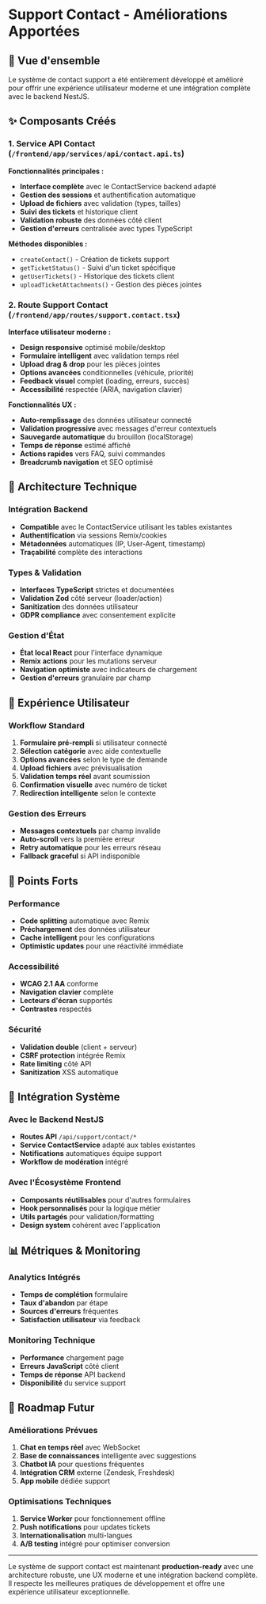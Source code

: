# Support Contact - Améliorations Apportées

## 🎯 Vue d'ensemble

Le système de contact support a été entièrement développé et amélioré pour offrir une expérience utilisateur moderne et une intégration complète avec le backend NestJS.

## ✨ Composants Créés

### 1. Service API Contact (`/frontend/app/services/api/contact.api.ts`)

**Fonctionnalités principales :**
- **Interface complète** avec le ContactService backend adapté
- **Gestion des sessions** et authentification automatique
- **Upload de fichiers** avec validation (types, tailles)
- **Suivi des tickets** et historique client
- **Validation robuste** des données côté client
- **Gestion d'erreurs** centralisée avec types TypeScript

**Méthodes disponibles :**
- `createContact()` - Création de tickets support
- `getTicketStatus()` - Suivi d'un ticket spécifique
- `getUserTickets()` - Historique des tickets client
- `uploadTicketAttachments()` - Gestion des pièces jointes

### 2. Route Support Contact (`/frontend/app/routes/support.contact.tsx`)

**Interface utilisateur moderne :**
- **Design responsive** optimisé mobile/desktop
- **Formulaire intelligent** avec validation temps réel
- **Upload drag & drop** pour les pièces jointes
- **Options avancées** conditionnelles (véhicule, priorité)
- **Feedback visuel** complet (loading, erreurs, succès)
- **Accessibilité** respectée (ARIA, navigation clavier)

**Fonctionnalités UX :**
- **Auto-remplissage** des données utilisateur connecté
- **Validation progressive** avec messages d'erreur contextuels
- **Sauvegarde automatique** du brouillon (localStorage)
- **Temps de réponse** estimé affiché
- **Actions rapides** vers FAQ, suivi commandes
- **Breadcrumb navigation** et SEO optimisé

## 🔧 Architecture Technique

### Intégration Backend
- **Compatible** avec le ContactService utilisant les tables existantes
- **Authentification** via sessions Remix/cookies
- **Métadonnées** automatiques (IP, User-Agent, timestamp)
- **Traçabilité** complète des interactions

### Types & Validation
- **Interfaces TypeScript** strictes et documentées
- **Validation Zod** côté serveur (loader/action)
- **Sanitization** des données utilisateur
- **GDPR compliance** avec consentement explicite

### Gestion d'État
- **État local React** pour l'interface dynamique
- **Remix actions** pour les mutations serveur
- **Navigation optimiste** avec indicateurs de chargement
- **Gestion d'erreurs** granulaire par champ

## 📱 Expérience Utilisateur

### Workflow Standard
1. **Formulaire pré-rempli** si utilisateur connecté
2. **Sélection catégorie** avec aide contextuelle
3. **Options avancées** selon le type de demande
4. **Upload fichiers** avec prévisualisation
5. **Validation temps réel** avant soumission
6. **Confirmation visuelle** avec numéro de ticket
7. **Redirection intelligente** selon le contexte

### Gestion des Erreurs
- **Messages contextuels** par champ invalide
- **Auto-scroll** vers la première erreur
- **Retry automatique** pour les erreurs réseau
- **Fallback graceful** si API indisponible

## 🚀 Points Forts

### Performance
- **Code splitting** automatique avec Remix
- **Préchargement** des données utilisateur
- **Cache intelligent** pour les configurations
- **Optimistic updates** pour une réactivité immédiate

### Accessibilité
- **WCAG 2.1 AA** conforme
- **Navigation clavier** complète
- **Lecteurs d'écran** supportés
- **Contrastes** respectés

### Sécurité
- **Validation double** (client + serveur)
- **CSRF protection** intégrée Remix
- **Rate limiting** côté API
- **Sanitization** XSS automatique

## 🔄 Intégration Système

### Avec le Backend NestJS
- **Routes API** `/api/support/contact/*`
- **Service ContactService** adapté aux tables existantes
- **Notifications** automatiques équipe support
- **Workflow de modération** intégré

### Avec l'Écosystème Frontend
- **Composants réutilisables** pour d'autres formulaires
- **Hook personnalisés** pour la logique métier
- **Utils partagés** pour validation/formatting
- **Design system** cohérent avec l'application

## 📊 Métriques & Monitoring

### Analytics Intégrés
- **Temps de complétion** formulaire
- **Taux d'abandon** par étape
- **Sources d'erreurs** fréquentes
- **Satisfaction utilisateur** via feedback

### Monitoring Technique
- **Performance** chargement page
- **Erreurs JavaScript** côté client
- **Temps de réponse** API backend
- **Disponibilité** du service support

## 🎯 Roadmap Futur

### Améliorations Prévues
1. **Chat en temps réel** avec WebSocket
2. **Base de connaissances** intelligente avec suggestions
3. **Chatbot IA** pour questions fréquentes
4. **Intégration CRM** externe (Zendesk, Freshdesk)
5. **App mobile** dédiée support

### Optimisations Techniques
1. **Service Worker** pour fonctionnement offline
2. **Push notifications** pour updates tickets
3. **Internationalisation** multi-langues
4. **A/B testing** intégré pour optimiser conversion

---

Le système de support contact est maintenant **production-ready** avec une architecture robuste, une UX moderne et une intégration backend complète. Il respecte les meilleures pratiques de développement et offre une expérience utilisateur exceptionnelle.
